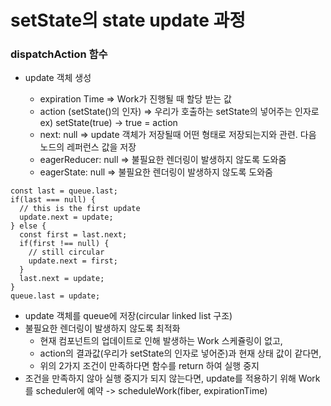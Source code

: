 # setState의 state update 과정

### dispatchAction 함수

- update 객체 생성

  - expiration Time => Work가 진행될 때 할당 받는 값
  - action (setState()의 인자) => 우리가 호출하는 setState의 넣어주는 인자로 ex) setState(true) -> true = action
  - next: null => update 객체가 저장될때 어떤 형태로 저장되는지와 관련. 다음 노드의 레퍼런스 값을 저장
  - eagerReducer: null => 불필요한 렌더링이 발생하지 않도록 도와줌
  - eagerState: null => 불필요한 렌더링이 발생하지 않도록 도와줌

```
const last = queue.last;
if(last === null) {
  // this is the first update
  update.next = update;
} else {
  const first = last.next;
  if(first !== null) {
    // still circular
    update.next = first;
  }
  last.next = update;
}
queue.last = update;
```

- update 객체를 queue에 저장(circular linked list 구조)
- 불필요한 렌더링이 발생하지 않도록 최적화
  - 현재 컴포넌트의 업데이트로 인해 발생하는 Work 스케쥴링이 없고,
  - action의 결과값(우리가 setState의 인자로 넣어준)과 현재 상태 값이 같다면,
  - 위의 2가지 조건이 만족하다면 함수를 return 하여 실행 중지
- 조건을 만족하지 않아 실행 중지가 되지 않는다면, update를 적용하기 위해 Work를 scheduler에 예약 -> scheduleWork(fiber, expirationTime)
